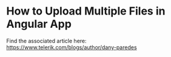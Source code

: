 # How to Upload Multiple Files in Angular App

Find the associated article here: https://www.telerik.com/blogs/author/dany-paredes
